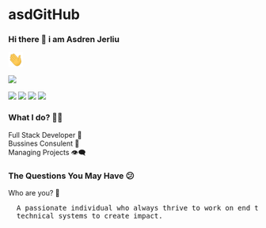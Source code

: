 # asdGitHub
 
### Hi there 👋 i am Asdren Jerliu


<img src="https://raw.githubusercontent.com/ABSphreak/ABSphreak/master/gifs/Hi.gif" width="30px" height="30px"></h1>


<img src="https://media.giphy.com/media/M9gbBd9nbDrOTu1Mqx/giphy.gif" width="100"/>


<a href="https://www.linkedin.com/in/asdrenjerliu"><img src="https://github.com/ashutosh1919/ashutosh1919/blob/master/logos/linkedin.png" width="40" /></a>
<a href="https://github.com/ashutosh1919"><img src="https://github.com/ashutosh1919/ashutosh1919/blob/master/logos/github-logo.png" width="40" /></a>
<a href="https://www.facebook.com/asdrenjerliu/"><img src="https://github.com/ashutosh1919/ashutosh1919/blob/master/logos/facebook.png" width="40" /></a>
<a href="https://www.instagram.com/layman_brother"><img src="https://github.com/ashutosh1919/ashutosh1919/blob/master/logos/instagram.png" width="40" /></a>


<h3>What I do? 👨‍💻</h3>
<summary>Full Stack Developer 🍥</summary>
<summary>Bussines Consulent 🤖</summary>
<summary>Managing Projects 👁️‍🗨️</summary>

 
<h3>The Questions You May Have 😕</h3>

  <summary>Who are you? 👨</summary>
  <pre>
  A passionate individual who always thrive to work on end to end products which develop sustainable and scalable social and
  technical systems to create impact.<br>
  </pre>
  

